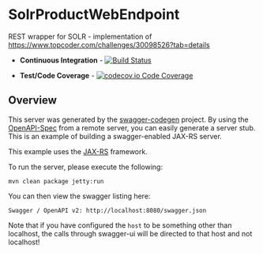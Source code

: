 # SolrProductWebEndpoint
REST wrapper for SOLR - implementation of https://www.topcoder.com/challenges/30098526?tab=details

+ **Continuous Integration** - [![Build Status](https://api.travis-ci.org/KoosieDeMoer/SolrProductWebEndpoint.svg?branch=master)](https://travis-ci.com/KoosieDeMoer/SolrProductWebEndpoint)

+ **Test/Code Coverage** - [![codecov.io Code Coverage](https://img.shields.io/codecov/c/gh/KoosieDeMoer/SolrProductWebEndpoint.svg?maxAge=2592000)](https://codecov.io/gh/KoosieDeMoer/SolrProductWebEndpoint/branch/master)

## Overview
This server was generated by the [swagger-codegen](https://github.com/swagger-api/swagger-codegen) project. By using the 
[OpenAPI-Spec](https://github.com/swagger-api/swagger-core/wiki) from a remote server, you can easily generate a server stub.  This
is an example of building a swagger-enabled JAX-RS server.

This example uses the [JAX-RS](https://jax-rs-spec.java.net/) framework.

To run the server, please execute the following:

```
mvn clean package jetty:run
```

You can then view the swagger listing here:

```
Swagger / OpenAPI v2: http://localhost:8080/swagger.json
```

Note that if you have configured the `host` to be something other than localhost, the calls through
swagger-ui will be directed to that host and not localhost!
